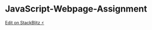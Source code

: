 # JavaScript-Webpage-Assignment

[Edit on StackBlitz ⚡️](https://stackblitz.com/edit/web-platform-c3eh9e)